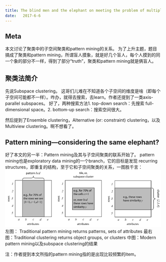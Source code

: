 ```yaml
--- 
title: The blind men and the elephant on meeting the problem of multiple truths in data from clustering and pattern mining perspectives
date:   2017-6-6
---
```


## Meta
本文讨论了聚类中的子空间聚类和pattern mining的关系。
为了上升主题，题目搞成了聚类和pattern mining，所谓盲人摸象，就是好几个盲人，每个人摸到的同一个象的部分不一样，得到了部分“truth”，聚类和pattern mining就是俩盲人。

## 聚类法简介
先说Subspace clustering。
这哥们儿难在不知道各个子空间的维度是啥（即每个子空间可能都不一样）。咋办，就得去搜索，去learn。作者还提到了一类axis-parallel subspaces。
好了，两种搜索方法1. top-down search：先搜索 full-dimensional space。2. bottom-up search：搜索空间很大。

然后提到了Ensemble clustering，Alternative (or: constraint) clustering，以及Multiview clustering。啊不想看了。

## Pattern mining—considering the same elephant?
好了本文的另一半：Pattern mining及其与子空间聚类的联系开始了。
pattern mining也是exploratory data mining的一个branch，它的目标是发现 recurring
structures，即重复的结构，至于它和子空间聚类的关系，一图胜千言：
![](.\Theblindmen\illustration.png)
左图： Traditional pattern mining returns patterns, sets of attributes
最右图：Traditional clustering returns object groups, or clusters
中图：Modern pattern mining以及subspace clustering的结果

注：作者提到本文所指的pattern mining指的是出现比较频繁的item。
